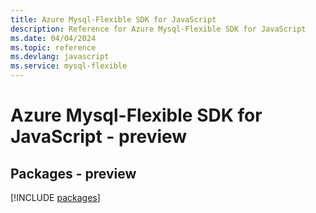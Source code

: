```yaml
---
title: Azure Mysql-Flexible SDK for JavaScript
description: Reference for Azure Mysql-Flexible SDK for JavaScript
ms.date: 04/04/2024
ms.topic: reference
ms.devlang: javascript
ms.service: mysql-flexible
---
```

# Azure Mysql-Flexible SDK for JavaScript - preview
## Packages - preview
[!INCLUDE [packages](mysql-flexible-index.md)]